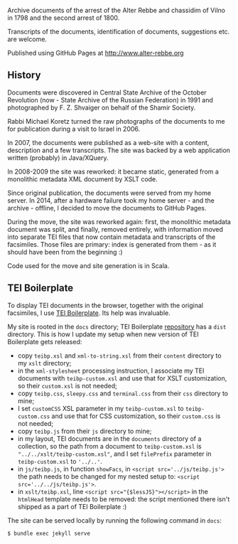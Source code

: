 Archive documents of the arrest of the Alter Rebbe and chassidim of
 Vilno in 1798 and the second arrest of 1800.

Transcripts of the documents, identification of documents,
 suggestions etc. are welcome.

Published using GitHub Pages at <http://www.alter-rebbe.org>


## History ##

Documents were discovered in Central State Archive of the October Revolution
(now - State Archive of the Russian Federation) in 1991 and
photographed by F. Z. Shvaiger on behalf of the Shamir Society.

Rabbi Michael Koretz turned the raw photographs of the documents to me for publication
during a visit to Israel in 2006.

In 2007, the documents were published as a web-site with a content, description and a
few transcripts. The site was backed by a web application written (probably) in Java/XQuery.

In 2008-2009 the site was reworked: it became static, generated from a monolithic metadata
XML document by XSLT code.  

Since original publication, the documents were served from my home server. In 2014, after a
hardware failure took my home server - and the archive - offline, I decided to move the
documents to GitHub Pages.

During the move, the site was reworked again: first, the monolithic metadata document was split,
and finally, removed entirely, with information moved into separate TEI files that now contain
metadata and transcripts of the facsimiles. Those files are primary: index is generated from
them - as it should have been from the beginning :)

Code used for the move and site generation is in Scala. 

## TEI Boilerplate ##

To display TEI documents in the browser, together with the original facsimiles,
I use [TEI Boilerplate](http://dcl.ils.indiana.edu/teibp/). Its help was invaluable.

My site is rooted in the `docs` directory; TEI Boilerplate
[repository](https://github.com/GrantLS/TEI-Boilerplate) has a `dist` directory.
This is how I update my setup when new version of TEI Boilerplate gets released:
- copy `teibp.xsl` and `xml-to-string.xsl` from their `content` directory to my `xslt` directory;
- in the `xml-stylesheet` processing instruction, I associate my TEI documents with `teibp-custom.xsl`
  and use that for XSLT customization, so their `custom.xsl` is not needed;
- copy `teibp.css`, `sleepy.css` and `terminal.css` from their `css` directory to mine;
- I set `customCSS` XSL parameter in my `teibp-custom.xsl` to `teibp-custom.css`
  and use that for CSS customization, so their `custom.css` is not needed;
- copy `teibp.js` from their `js` directory to mine;
- in my layout, TEI documents are in the `documents` directory of a collection,
  so the path from a document to `teibp-custom.xsl` is `"../../xslt/teibp-custom.xsl"`,
  and I set `filePrefix` parameter in `teibp-custom.xsl` to `'../..'`.
- in `js/teibp.js`, in function `showFacs`, in `<script src='../js/teibp.js'>`
  the path needs to be changed for my nested setup to: `<script src='../../js/teibp.js'>`.
- in `xslt/teibp.xsl`, line `<script src="{$lessJS}"></script>` in the `htmlHead` template
  needs to be removed: the script mentioned there isn't shipped as a part of TEI Boilerplate :) 

The site can be served locally by running the following command in `docs`:
```groovy
$ bundle exec jekyll serve
```
